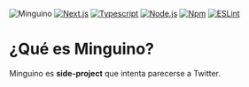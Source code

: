 ![Minguino](https://user-images.githubusercontent.com/60893006/227724086-cff2d3b3-95f1-4bf9-bb2e-f09c02635e6f.png)
[![Next.js](https://img.shields.io/badge/nextjs-v13.2.4-black?style=for-the-badge&logo=Next.js)](https://nextjs.org/)
[![Typescript](https://img.shields.io/badge/TypeScript-v5.0.2-blue?style=for-the-badge&logo=TypeScript)](https://www.typescriptlang.org/)
[![Node.js](https://img.shields.io/badge/node-v18.15.0-darkgreen?style=for-the-badge&logo=Node.js)](https://nodejs.org/es)
[![Npm](https://img.shields.io/badge/npm-v8.19.2-red?style=for-the-badge&logo=npm)](https://www.npmjs.com/)
[![ESLint](https://img.shields.io/badge/ESLint-v8.36.0-blueviolet?style=for-the-badge&logo=ESLint)](https://eslint.org/)

# ¿Qué es Minguino?

Minguino es **side-project** que intenta parecerse a Twitter.

